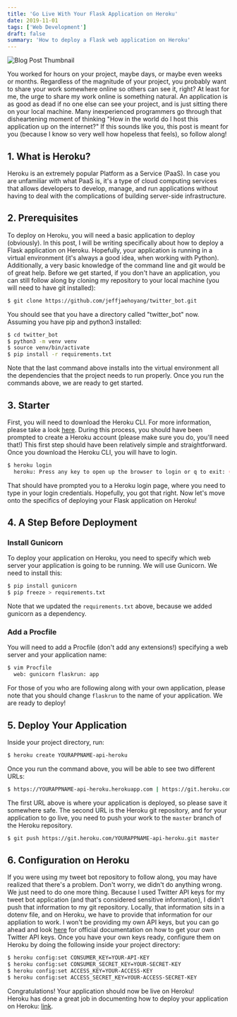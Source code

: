 ```yaml
---
title: 'Go Live With Your Flask Application on Heroku'
date: 2019-11-01
tags: ['Web Development']
draft: false
summary: 'How to deploy a Flask web application on Heroku'
---
```


![Blog Post Thumbnail](/static/images/deploy-flask-on-heroku/heroku_flask.png)

You worked for hours on your project, maybe days, or maybe even weeks or months. Regardless of the magnitude of your project, you probably want to share your work somewhere online so others can see it, right? At least for me, the urge to share my work online is something natural. An application is as good as dead if no one else can see your project, and is just sitting there on your local machine. Many inexperienced programmers go through that disheartening moment of thinking "How in the world do I host this application up on the internet?" If this sounds like you, this post is meant for you (because I know so very well how hopeless that feels), so follow along!  

## 1. What is Heroku? 
Heroku is an extremely popular Platform as a Service (PaaS). In case you are unfamiliar with what PaaS is, it's a type of cloud computing services that allows developers to develop, manage, and run applications without having to deal with the complications of building server-side infrastructure.   

## 2. Prerequisites
To deploy on Heroku, you will need a basic application to deploy (obviously). In this post, I will be writing specifically about how to deploy a Flask application on Heroku. Hopefully, your application is running in a virtual environment (it's always a good idea, when working with Python). Additionally, a very basic knowledge of the command line and git would be of great help. Before we get started, if you don't have an application, you can still follow along by cloning my repository to your local machine (you will need to have git installed):  

```bash
$ git clone https://github.com/jeffjaehoyang/twitter_bot.git 
```

You should see that you have a directory called "twitter_bot" now. Assuming you have pip and python3 installed:  

```bash
$ cd twitter_bot
$ python3 -m venv venv
$ source venv/bin/activate
$ pip install -r requirements.txt
```

Note that the last command above installs into the virtual environment all the dependencies that the project needs to run properly. Once you run the commands above, we are ready to get started.  

## 3. Starter
First, you will need to download the Heroku CLI. For more information, please take a look [here](https://devcenter.heroku.com/articles/heroku-cli#download-and-install). During this process, you should have been prompted to create a Heroku account (please make sure you do, you'll need that!) This first step should have been relatively simple and straightforward. Once you download the Heroku CLI, you will have to login.  

```bash
$ heroku login
  heroku: Press any key to open up the browser to login or q to exit: (press any key!)
```

That should have prompted you to a Heroku login page, where you need to type in your login credentials. Hopefully, you got that right. Now let's move onto the specifics of deploying your Flask application on Heroku!  

## 4. A Step Before Deployment
### Install Gunicorn 
To deploy your application on Heroku, you need to specify which web server your application is going to be running. We will use Gunicorn. We need to install this: 
```bash
$ pip install gunicorn
$ pip freeze > requirements.txt
```

Note that we updated the `requirements.txt` above, because we added gunicorn as a dependency.  

### Add a Procfile
You will need to add a Procfile (don't add any extensions!) specifying a web server and your application name:  

```bash
$ vim Procfile
  web: gunicorn flaskrun: app
```

For those of you who are following along with your own application, please note that you should change `flaskrun` to the name of your application. We are ready to deploy!  

## 5. Deploy Your Application
Inside your project directory, run:  

```bash
$ heroku create YOURAPPNAME-api-heroku
```

Once you run the command above, you will be able to see two different URLs:  

```bash
$ https://YOURAPPNAME-api-heroku.herokuapp.com | https://git.heroku.com/YOURAPPNAME-api-heroku.git
```

The first URL above is where your application is deployed, so please save it somewhere safe. The second URL is the Heroku git repository, and for your application to go live, you need to push your work to the `master` branch of the Heroku repository.  

```bash
$ git push https://git.heroku.com/YOURAPPNAME-api-heroku.git master
```

## 6. Configuration on Heroku
If you were using my tweet bot repository to follow along, you may have realized that there's a problem. Don't worry, we didn't do anything wrong. We just need to do one more thing. Because I used Twitter API keys for my tweet bot application (and that's considered sensitive information), I didn't push that information to my git repository. Locally, that information sits in a dotenv file, and on Heroku, we have to provide that information for our appliation to work. I won't be providing my own API keys, but you can go ahead and look [here](https://developer.twitter.com/en/docs/basics/authentication/guides/access-tokens) for official documentation on how to get your own Twitter API keys. Once you have your own keys ready, configure them on Heroku by doing the following inside your project directory:  

```bash
$ heroku config:set CONSUMER_KEY=YOUR-API-KEY
$ heroku config:set CONSUMER_SECRET_KEY=YOUR-SECRET-KEY
$ heroku config:set ACCESS_KEY=YOUR-ACCESS-KEY
$ heroku config:set ACCESS_SECRET_KEY=YOUR-ACCESS-SECRET-KEY
```

Congratulations! Your application should now be live on Heroku!  
Heroku has done a great job in documenting how to deploy your application on Heroku: [link](https://devcenter.heroku.com/articles/getting-started-with-python).
